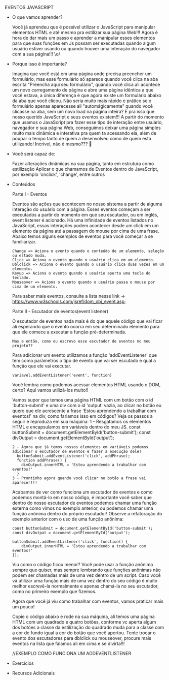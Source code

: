 EVENTOS JAVASCRIPT

- O que vamos aprender?

  Você já aprendeu que é possível utilizar o JavaScript para manipular elementos HTML e até mesmo pra estilizar sua página Web!!!
  Agora é hora de dar mais um passo e aprender a manipular esses elementos para que suas funções em Js possam ser executadas quando algum usuário estiver usando ou quando houver uma interação do navegador com a sua página!!! \o/

- Porque isso é importante?

  Imagina que você está em uma página onde precisa preencher um formulário, mas esse formulário só aparece quando você clica na aba escrita "Preencha aqui seu formulário", quando você clica ali acontece um novo carregamento de página e abre uma página idêntica a que você estava, a única diferença é que agora existe um formulário abaixo da aba que você clicou.
  Não seria muito mais rápido e prático se o formulário apenas aparecesse ali "automágicamente" quando você clicasse na aba, sem um novo load na página inteira?
  É pra isso que nosso querido JavaScript e seus eventos existem!!! A partir do momento que usamos o JavaScript pra fazer esse tipo de interação entre usuário, navegador e sua página Web, conseguimos deixar uma página simples muito mais dinâmica e interativa pra quem ta acessando ela, além de poupar o tempo tanto de quem a desenvolveu como de quem está utilizando! Incrível, não é mesmo??? 🤩

- Você será capaz de:

  Fazer alterações dinâmicas na sua página, tanto em estrutura como estilização
  Aplicar o que chamamos de Eventos dentro do JavaScript, por exemplo 'onclick', 'change', entre outros

- Conteúdos

  Parte I - Eventos

    Eventos são ações que acontecem no nosso sistema a partir de alguma interação do usuário com a página. Esses eventos começam a ser executados a partir do momento em que seu escutador, ou em inglês, event listener é acionado.
    Há uma infinidade de eventos listados no JavaScript, essas interações podem acontecer desde um click em um elemento da página até a passagem do mouse por cima de uma frase. Abaixo temos alguns exemplos de eventos para você começar a se familiarizar.

      Change => Aciona o evento quando o conteúdo de um elemento, seleção ou estado muda.
      Click => Aciona o evento quando o usuário clica em um elemento.
      Dblclick => Aciona o evento quando o usuário clica duas vezes em um elemento.
      Keyup => Aciona o evento quando o usuário aperta uma tecla do teclado.
      Mouseover => Aciona o evento quando o usuário passa o mouse por cima de um elemento.

    Para saber mais eventos, consulte a lista nesse link -> https://www.w3schools.com/jsref/dom_obj_event.asp;

  Parte II - Escutador de eventos(event listener)

    O escutador de eventos nada mais é do que aquele código que vai ficar ali esperando que o evento ocorra em seu determinado elemento para que ele comece a executar a função pré-determinada.

      Mas e então, como eu escrevo esse escutador de eventos no meu projeto??

    Para adicionar um evento utilizamos a função 'addEventListener' que tem como parâmetros o tipo de evento que vai ser escutado e qual a função que ele vai executar.
      
      variavel.addEventListener('event', function)
    
    Você lembra como podemos acessar elementos HTML usando o DOM, certo? Aqui vamos utilizá-los muito!!
    
    Vamos supor que temos uma página HTML com um botão com o id 'button-submit' e uma div com o id 'output' vazia, ao clicar no botão eu quero que ele acrescente a frase 'Estou aprendendo a trabalhar com eventos!' na div, como fariamos isso em códigos?
    Veja os passos a seguir e reproduza em sua máquina:
      1 - Resgatamos os elementos HTML e encapsulamos em variáveis dentro do meu JS.
        const buttonSubmit = document.getElementById('button-submit');
        const divOutput = document.getElementById('output');

      2 - Agora que já temos nossos elementos em variáveis podemos adicionar o escutador de eventos e fazer a execução dele!
        buttonSubmit.addEventListener('click', addPhrase);
        function addPhrase() {
          divOutput.innerHTML = 'Estou aprendendo a trabalhar com eventos!'
        }
      3 - Prontinho agora quando você clicar no botão a frase vai aparecer!!! 

    Acabamos de ver como funciona um escutador de eventos e como podemos montá-lo em nosso código, é importante você saber que dentro do nosso escutador de eventos podemos chamar uma função externa como vimos no exemplo anterior, ou podemos chamar uma função anônima dentro do próprio escutador!
    Observe a refatoração do exemplo anterior com o uso de uma função anônima:
      
      const buttonSubmit = document.getElementById('button-submit');
      const divOutput = document.getElementById('output');

      buttonSubmit.addEventListener('click', function() {
          divOutput.innerHTML = 'Estou aprendendo a trabalhar com eventos!'
      });

    Viu como o código ficou menor? Você pode usar a função anônima sempre que quiser, mas sempre lembrando que funções anônimas não podem ser chamadas mais de uma vez dentro de um script. Caso você vá utilizar uma função mais de uma vez dentro do seu código é muito melhor escrevê-la normalmente e apenas chamá-la no seu escutador, como no primeiro exemplo que fizemos.

    Agora que você já viu como trabalhar com eventos, vamos praticar mais um pouco!

    Copie o código abaixo e rode na sua máquina, ali temos uma página HTML com um quadrado e quatro botões, conforme vc aperta algum dos botões a classe da estilização do quadrado muda para a classe com a cor de fundo igual a cor do botão que você apertou.
    Tente trocar o evento dos escutadores para dblclick ou mouseover, procure mais eventos na lista que falamos ali em cima e se divirta!!!

    //EXEMPLO COMO FUNCIONA UM ADDEVENTLISTENER 

- Exercícios



- Recursos Adicionais